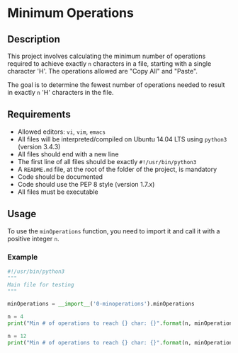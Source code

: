 # Minimum Operations

## Description
This project involves calculating the minimum number of operations required to achieve exactly `n` characters in a file, starting with a single character 'H'. The operations allowed are "Copy All" and "Paste". 

The goal is to determine the fewest number of operations needed to result in exactly `n` 'H' characters in the file.

## Requirements
- Allowed editors: `vi`, `vim`, `emacs`
- All files will be interpreted/compiled on Ubuntu 14.04 LTS using `python3` (version 3.4.3)
- All files should end with a new line
- The first line of all files should be exactly `#!/usr/bin/python3`
- A `README.md` file, at the root of the folder of the project, is mandatory
- Code should be documented
- Code should use the PEP 8 style (version 1.7.x)
- All files must be executable

## Usage
To use the `minOperations` function, you need to import it and call it with a positive integer `n`.

### Example
```python
#!/usr/bin/python3
"""
Main file for testing
"""

minOperations = __import__('0-minoperations').minOperations

n = 4
print("Min # of operations to reach {} char: {}".format(n, minOperations(n)))

n = 12
print("Min # of operations to reach {} char: {}".format(n, minOperations(n)))

